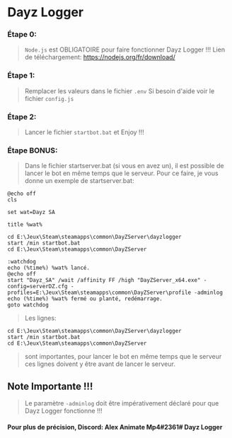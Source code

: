 # Dayz Logger

### Étape 0:

> `Node.js` est OBLIGATOIRE pour faire fonctionner Dayz Logger !!!
> Lien de téléchargement: https://nodejs.org/fr/download/

### Étape 1:

> Remplacer les valeurs dans le fichier `.env`
> Si besoin d'aide voir le fichier `config.js`

### Étape 2:

> Lancer le fichier `startbot.bat`
> et Enjoy !!!

### Étape BONUS:

> Dans le fichier startserver.bat (si vous en avez un), il est possible de lancer le bot en même temps que le serveur.
> Pour ce faire, je vous donne un exemple de startserver.bat:

```batch
@echo off
cls

set wat=Dayz SA

title %wat%

cd E:\Jeux\Steam\steamapps\common\DayZServer\dayzlogger
start /min startbot.bat
cd E:\Jeux\Steam\steamapps\common\DayZServer

:watchdog
echo (%time%) %wat% lancé.
@echo off
start "Dayz_SA" /wait /affinity FF /high "DayZServer_x64.exe" -config=serverDZ.cfg -profiles=E:\Jeux\Steam\steamapps\common\DayZServer\profile -adminlog
echo (%time%) %wat% fermé ou planté, redémarrage.
goto watchdog
```

> Les lignes:

```batch
cd E:\Jeux\Steam\steamapps\common\DayZServer\dayzlogger
start /min startbot.bat
cd E:\Jeux\Steam\steamapps\common\DayZServer
```

> sont importantes, pour lancer le bot en même temps que le serveur ces lignes doivent y être avant de lancer le serveur.

## Note Importante !!!

> Le paramètre `-adminlog` doit être impérativement déclaré pour que Dayz Logger fonctionne !!!

#### Pour plus de précision, Discord: Alex Animate Mp4#2361# Dayz Logger